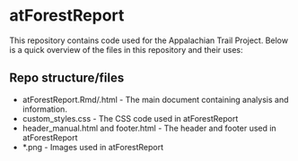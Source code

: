 # atForestReport

This repository contains code used for the Appalachian Trail Project. Below is a quick overview of the files in this repository and their uses:

## Repo structure/files

* atForestReport.Rmd/.html - The main document containing analysis and information. 
* custom_styles.css - The CSS code used in atForestReport
* header_manual.html and footer.html - The header and footer used in atForestReport
* *.png - Images used in atForestReport
              
    

            
